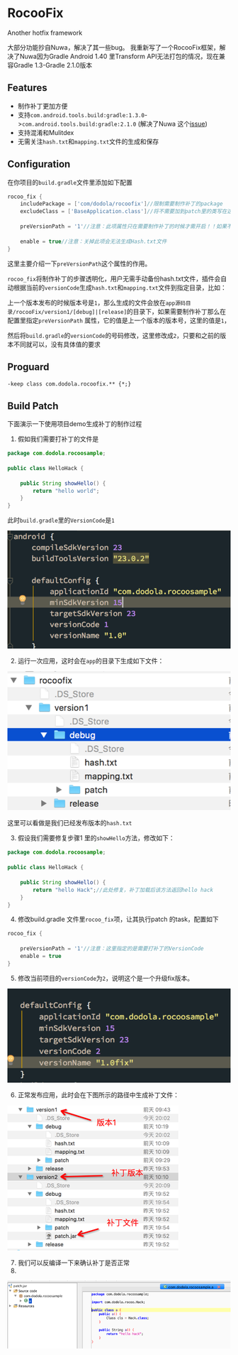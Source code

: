 # RocooFix

Another hotfix framework

大部分功能抄自Nuwa，解决了其一些bug。
我重新写了一个RocooFix框架，解决了Nuwa因为Gradle Android 1.40 里Transform API无法打包的情况，现在兼容Gradle 1.3-Gradle 2.1.0版本




## Features

* 制作补丁更加方便
* 支持`com.android.tools.build:gradle:1.3.0`->`com.android.tools.build:gradle:2.1.0` (解决了Nuwa 这个[issue][1])
* 支持混淆和Mulitdex
* 无需关注`hash.txt`和`mapping.txt`文件的生成和保存
 

## Configuration

在你项目的`build.gradle`文件里添加如下配置
```groovy
rocoo_fix {
    includePackage = ['com/dodola/rocoofix']//限制需要制作补丁的package
    excludeClass = ['BaseApplication.class']//将不需要加到patch里的类写在这里
    
    preVersionPath = '1'//注意：此项属性只在需要制作补丁的时候才需开启！！如果不需要制作补丁则需要去掉此项
    
    enable = true//注意：关掉此项会无法生成Hash.txt文件
}
```

这里主要介绍一下`preVersionPath`这个属性的作用。

`rocoo_fix`将制作补丁的步骤透明化，用户无需手动备份hash.txt文件，插件会自动根据当前的`versionCode`生成`hash.txt`和`mapping.txt`文件到指定目录，比如：

上一个版本发布的时候版本号是`1`，那么生成的文件会放在`app源码目录/rocooFix/version1/[debug]|[release]`的目录下，如果需要制作补丁那么在配置里指定`preVersionPath` 属性，它的值是上一个版本的版本号，这里的值是`1`，

然后将`build.gradle`的`versionCode`的号码修改，这里修改成`2`，只要和之前的版本不同就可以，没有具体值的要求


## Proguard

```
-keep class com.dodola.rocoofix.** {*;}
```

## Build Patch

下面演示一下使用项目demo生成补丁的制作过程

1. 假如我们需要打补丁的文件是

```java
package com.dodola.rocoosample;

public class HelloHack {

    public String showHello() {
        return "hello world";
    }
}

```

此时`build.gradle`里的`VersionCode`是`1`

![enter description here][2]


2. 运行一次应用，这时会在`app`的目录下生成如下文件：

![enter description here][3]

这里可以看做是我们已经发布版本的`hash.txt`


3. 假设我们需要修复步骤1 里的`showHello`方法，修改如下：

```java
package com.dodola.rocoosample;

public class HelloHack {

    public String showHello() {
        return "hello Hack";//此处修复，补丁加载后该方法返回hello hack
    }
}

```

4. 修改build.gradle 文件里`rocoo_fix`项，让其执行patch 的task，配置如下

```gradle
rocoo_fix {

    preVersionPath = '1'//注意：这里指定的是需要打补丁的VersionCode
    enable = true
}

```

5. 修改当前项目的`versionCode`为`2`，说明这个是一个升级fix版本。

![enter description here][4]

6. 正常发布应用，此时会在下图所示的路径中生成补丁文件：


![enter description here][5]


7. 我们可以反编译一下来确认补丁是否正常
8. 
![enter description here][6]

  


  [1]: https://github.com/jasonross/Nuwa/issues/65
  [2]: ./images/1464264036709.jpg "1464264036709.jpg"
  [3]: ./images/1464264178068.jpg "1464264178068.jpg"
  [4]: ./images/1464264514735.jpg "1464264514735.jpg"
  [5]: ./images/1464264669463.jpg "1464264669463.jpg"
  [6]: ./images/1464264736467.jpg "1464264736467.jpg"